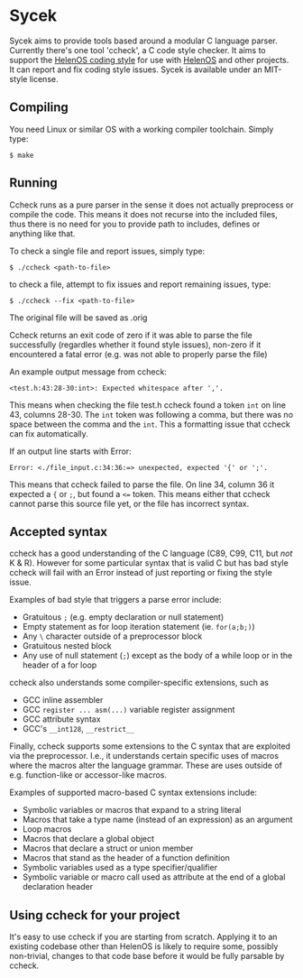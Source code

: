 Sycek
=====

Sycek aims to provide tools based around a modular C language parser.
Currently there's one tool 'ccheck', a C code style checker. It aims
to support the [HelenOS coding style][1] for use with [HelenOS][2]
and other projects. It can report and fix coding style issues.
Sycek is available under an MIT-style license.


Compiling
---------
You need Linux or similar OS with a working compiler toolchain.
Simply type:

    $ make


Running
-------
Ccheck runs as a pure parser in the sense it does not actually preprocess
or compile the code. This means it does not recurse into the included files,
thus there is no need for you to provide path to includes, defines or
anything like that.

To check a single file and report issues, simply type:

    $ ./ccheck <path-to-file>

to check a file, attempt to fix issues and report remaining issues, type:

    $ ./ccheck --fix <path-to-file>

The original file will be saved as <path-to-file>.orig

Ccheck returns an exit code of zero if it was able to parse the file
successfully (regardles whether it found style issues), non-zero
if it encountered a fatal error (e.g. was not able to properly parse the file)

An example output message from ccheck:

    <test.h:43:28-30:int>: Expected whitespace after ','.

This means when checking the file test.h ccheck found a token `int` on line
43, columns 28-30. The `int` token was following a comma, but there was
no space between the comma and the `int`.  This a formatting issue that
ccheck can fix automatically.

If an output line starts with Error:

    Error: <./file_input.c:34:36:=> unexpected, expected '{' or ';'.

This means that ccheck failed to parse the file. On line 34, column 36
it expected a `{` or `;`, but found a `<=` token. This means either
that ccheck cannot parse this source file yet, or the file has incorrect
syntax.

Accepted syntax
---------------
ccheck has a good understanding of the C language (C89, C99, C11, but *not*
K & R). However for some particular syntax that is valid C but has bad style
ccheck will fail with an Error instead of just reporting or fixing the style
issue.

Examples of bad style that triggers a parse error include:

  * Gratuitous `;` (e.g. empty declaration or null statement)
  * Empty statement as for loop iteration statement (ie. `for(a;b;)`)
  * Any `\` character outside of a preprocessor block
  * Gratuitous nested block
  * Any use of null statement (`;`) except as the body of a while loop
    or in the header of a for loop

ccheck also understands some compiler-specific extensions, such as

  * GCC inline assembler
  * GCC `register ... asm(...)` variable register assignment
  * GCC attribute syntax
  * GCC's `__int128`, `__restrict__`

Finally, ccheck supports some extensions to the C syntax that are
exploited via the preprocessor. I.e., it understands certain specific
uses of macros where the macros alter the language grammar. These are
uses outside of e.g. function-like or accessor-like macros.

Examples of supported macro-based C syntax extensions include:

 * Symbolic variables or macros that expand to a string literal
 * Macros that take a type name (instead of an expression) as an argument
 * Loop macros
 * Macros that declare a global object
 * Macros that declare a struct or union member
 * Macros that stand as the header of a function definition
 * Symbolic variables used as a type specifier/qualifier
 * Symbolic variable or macro call used as attribute at the end of a global
   declaration header

Using ccheck for your project
-----------------------------
It's easy to use ccheck if you are starting from scratch. Applying it
to an existing codebase other than HelenOS is likely to require some,
possibly non-trivial, changes to that code base before it would be fully
parsable by ccheck.

[1]: http://www.helenos.org/wiki/CStyle
[2]: http://www.helenos.org/
